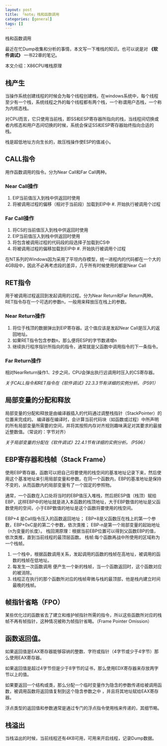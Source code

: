 ```yaml
---
layout: post
title: 「note」栈和函数调用
categories: [general]
tags: []
---
```


栈和函数调用

最近在忙Dump收集和分析的事情，本文写一下堆栈的知识。也可以说是对
**《软件调试》** 一书22章的笔记。

本文介绍：X86CPU堆栈原理

## 栈产生 ##
当操作系统创建线程的时候会为每个线程创建栈，在windows系统中，每个线程至少有一个栈，系统线程之外的每个线程都有两个栈，一个称谓用户态栈，一个称为内核态栈。

对CPU而言，它只使用当前栈，即SS和ESP寄存器所指向的栈，当线程间切换或者内核态和用户态间切换的时候，系统会保证SS和ESP寄存器始终指向合适的栈。

栈是超低地址方向生长的，故压栈操作使ESP的值减小。

## CALL指令 ##

用作函数调用的指令。分为Near Call和Far Call两种。

### Near Call操作 ###
1. EIP当前值压入到栈中供返回时使用 
1. 将被调用过程的偏移（相对于当前段）加载到EIP中 #. 开始执行被调用个过程

### Far Call操作 ### 
1. 将CS的当前值压入到栈中供返回时使用 
1. EIP当前值压入到栈中供返回时使用 
1. 将包含被调用过程的代码段的段选择子加载到CS中 
1. 将被调用过程的偏移加载到EIP中 #. 开始执行被调用个过程

在NT系列的Windows因为采用了平坦内存模型，统一进程内的代码都在一个大的4GB段中，因此不必再考虑段的差异，几乎所有时候使用的都是Near Call

## RET指令 ##

用于被调用过程返回到发起调用的过程。分为Near Return和Far Return两种。
RET指令存在一个可选的参数n，一般用来释放压在栈上的参数。

### Near Return操作 ###
1. 将位于栈顶的数据弹出到EIP寄存器。这个值应该是发起Near Call是压入的返回地址。 
1. 如果RET指令包含参数n，那么便将ESP的字节数递增n
1. 继续执行程序指针所指向的指令，通常就是父函数中调用指令的下一条指令。

### Far Return操作 ### 
相对NearReturn操作1、2步之间，CPU会弹出执行远调用时压入的CS寄存器。

*关于CALL指令和RET指令在《软件调试》22.3.3节有详细的实例分析。（P591）*

## 局部变量的分配和释放 ##
局部变量的分配和释放是由编译器插入的代码通过调整栈指针（StackPointer）的位置来完成的。
编译器在编译时，会计算当前代码块（如函数或过程）中所声明的所有局部变量所需要的空间，并将其按照内存对齐规则趣味满足对其要求的最接近整数值。（常说的：字节对齐）

*关于局部变量的分配在《软件调试》22.4.1节有详细的实例分析。（P596）*

## EBP寄存器和栈帧（Stack Frame） ##
使用EBP寄存器，函数可以把自己将要使用的栈空间的基准地址记录下来，然后使用这个基准地址来引用局部变量和参数。在同一个函数内，EBP的基准地址是保持不变的，从而函数内的局部变量有了一个固定的参照物。

通常，一个函数在入口处将当时的EBP值压入堆栈，然后把ESP值（栈顶）赋给EBP，这样EBP中的地址就是进入本函数的栈顶地址，大于EBP数值的地址是父函数使用的空间，小于EBP数值的地址是这个函数将要使用的栈空间。

EBP+4 是Call指令压入的函数返回地址；
EBP+8是父函数压在栈上的第一个参数，EBP+0xC是的第二个参数，依次类推；
EBP-n是第一个局部变量的起始地址（n为变量的长度）。
栈回溯原理：根据当前EBP位置可以得到父函数EBP的值，依次类推，直到当前线程的最顶层函数。
栈帧:每个函数再战中所使用的区域称为一个栈帧。

1. 一个栈中，根据函数调用关系，发起调用的函数的栈帧在高地址，被调用的函数的栈帧在低地址。
1. 每发生一次函数调用
   便产生一个新的栈帧，当一个函数返回时，这个函数对应的被消除。
1. 线程正在执行的那个函数所对应的栈帧卑微与栈的最顶部，他是栈内建立时间最晚的栈帧。

## 帧指针省略（FPO） ##
某些优化过的函数省去了建立和维护帧指针所需的指令，所以这些函数所对应的栈帧不再有帧指针，这种情况被称为帧指针省略。（Frame
Pointer Omission）

## 函数返回值。 ##

如果返回值是EAX寄存器能够容纳的整数、字符或指针（4字节或少于4字节）那么使用EAX寄存器。

如果返回值是超过4字节但是少于8字节的证书，那么使用EDX寄存器来存放两字节以上的值。

如果要返回一个结构或类，那么分配一个临时变量作为隐含的参数传递给被调用函数，被调用函数将返回值复制到这个隐含参数之中
，并且将其地址赋给EAX寄存器。

浮点类型的返回值和参数通常是通过专门的浮点指令使用栈来传递的，其细节略。

## 栈溢出 ##
当栈溢出的时候，当前线程还有4KB可用，可用来开启线程，记录Dump数据。
